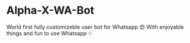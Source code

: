 # Alpha-X-WA-Bot
World first fully customizeble user bot for Whatsapp 😍 With enjoyable things and fun to use Whatsapp ✨️
